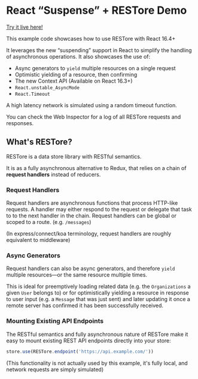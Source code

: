 # React “Suspense” + RESTore Demo

[Try it live here!](https://react-qwmcmhvzdc.now.sh)

This example code showcases how to use RESTore with React 16.4+

It leverages the new “suspending” support in React to simplify the handling of asynchronous operations. It also showcases the use of:

- Async generators to `yield` multiple resources on a single request
- Optimistic yielding of a resource, then confirming
- The new Context API (Available on React 16.3+)
- `React.unstable_AsyncMode`
- `React.Timeout`

A high latency network is simulated using a random timeout function.

You can check the Web Inspector for a log of all RESTore requests and responses.

## What's RESTore?

RESTore is a data store library with RESTful semantics.

It is as a fully asynchronous alternative to Redux, that relies on a chain of **request handlers** instead of reducers.

### Request Handlers

Request handlers are asynchronous functions that process HTTP-like requests. A handler may either respond to the request or delegate that task to to the next handler in the chain. Request handlers can be global or scoped to a route. (e.g. `/messages`)

(In express/connect/koa terminology, request handlers are roughly equivalent to middleware)

### Async Generators

Request handlers can also be async generators, and therefore `yield` multiple resources—or the same resource multiple times.

This is ideal for preemptively loading related data (e.g. the `Organizations` a given `User` belongs to) or for optimistically yielding a resource in response to user input (e.g. a `Message` that was just sent) and later updating it once a remote server has confirmed it has been successfully received.

### Mounting Existing API Endpoints

The RESTful semantics and fully asynchronous nature of RESTore make it easy to mount existing REST API endpoints directly into your store:

```js
store.use(RESTore.endpoint('https://api.example.com/'))
```

(This functionality is not actually used by this example, it's fully local, and network requests are simply simulated)
